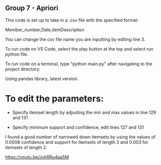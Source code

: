 ## Group 7 - Apriori

This code is set up to take in a .csv file with the specified format:

Member_number,Date,itemDescription

You can change the csv file name you are inputting by editing line 3.

To run code on VS Code, select the play button at the top and select run python file.

To run code on a terminal, type "python main.py" after navigating to the project directory.

Using pandas library, latest version.

# To edit the parameters:

- Specify itemset length by adjusting the min and max values in line 129 and 131

- Specify minimum support and confidence, edit lines 127 and 131

I found a good number of narrowed down itemsets by using the values of 0.0008 confidence and support for itemsets of length 3 and 0.003 for itemsets of length 2.

https://youtu.be/JykRRu4aa5M

